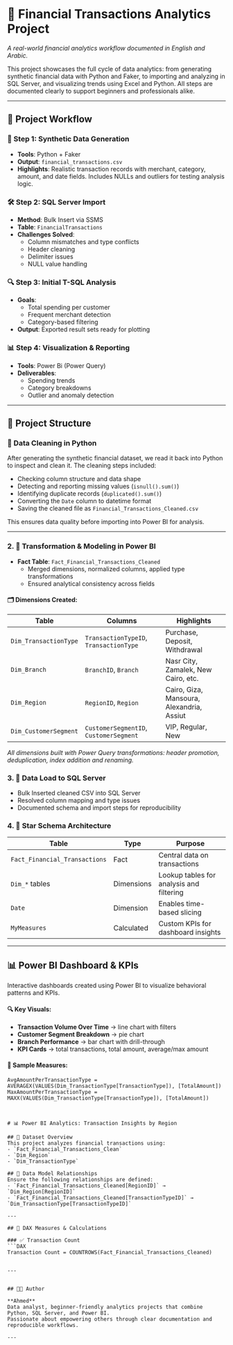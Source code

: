 # 💼 Financial Transactions Analytics Project

*A real-world financial analytics workflow documented in English and Arabic.*

This project showcases the full cycle of data analytics: from generating synthetic financial data with Python and Faker, to importing and analyzing in SQL Server, and visualizing trends using Excel and Python. All steps are documented clearly to support beginners and professionals alike.

---

## 🔧 Project Workflow

### 🔨 Step 1: Synthetic Data Generation
- **Tools**: Python + Faker
- **Output**: `financial_transactions.csv`
- **Highlights**: Realistic transaction records with merchant, category, amount, and date fields. Includes NULLs and outliers for testing analysis logic.

### 🛠 Step 2: SQL Server Import
- **Method**: Bulk Insert via SSMS
- **Table**: `FinancialTransactions`
- **Challenges Solved**:
  - Column mismatches and type conflicts
  - Header cleaning
  - Delimiter issues
  - NULL value handling

### 🔍 Step 3: Initial T-SQL Analysis
- **Goals**:
  - Total spending per customer
  - Frequent merchant detection
  - Category-based filtering
- **Output**: Exported result sets ready for plotting

### 📊 Step 4: Visualization & Reporting
- **Tools**: Power Bi (Power Query)
- **Deliverables**:
  - Spending trends
  - Category breakdowns
  - Outlier and anomaly detection

---

## 📁 Project Structure


### 🧹 Data Cleaning in Python
After generating the synthetic financial dataset, we read it back into Python to inspect and clean it. The cleaning steps included:

- Checking column structure and data shape
- Detecting and reporting missing values (`isnull().sum()`)
- Identifying duplicate records (`duplicated().sum()`)
- Converting the `Date` column to datetime format
- Saving the cleaned file as `Financial_Transactions_Cleaned.csv`

This ensures data quality before importing into Power BI for analysis.



---


### 2. 🔄 Transformation & Modeling in Power BI

- **Fact Table**: `Fact_Financial_Transactions_Cleaned`
  - Merged dimensions, normalized columns, applied type transformations
  - Ensured analytical consistency across fields

#### 🗂️ Dimensions Created:

| Table                    | Columns                               | Highlights                                    |
|-------------------------|----------------------------------------|-----------------------------------------------|
| `Dim_TransactionType`   | `TransactionTypeID`, `TransactionType` | Purchase, Deposit, Withdrawal                 |
| `Dim_Branch`            | `BranchID`, `Branch`                   | Nasr City, Zamalek, New Cairo, etc.           |
| `Dim_Region`            | `RegionID`, `Region`                   | Cairo, Giza, Mansoura, Alexandria, Assiut     |
| `Dim_CustomerSegment`   | `CustomerSegmentID`, `CustomerSegment` | VIP, Regular, New                             |

_All dimensions built with Power Query transformations: header promotion, deduplication, index addition and renaming._

### 3. 💾 Data Load to SQL Server

- Bulk Inserted cleaned CSV into SQL Server
- Resolved column mapping and type issues
- Documented schema and import steps for reproducibility

### 4. 📐 Star Schema Architecture

| Table                          | Type        | Purpose                                         |
|-------------------------------|-------------|-------------------------------------------------|
| `Fact_Financial_Transactions` | Fact         | Central data on transactions                   |
| `Dim_*` tables                 | Dimensions   | Lookup tables for analysis and filtering       |
| `Date`                        | Dimension    | Enables time-based slicing                     |
| `MyMeasures`                  | Calculated   | Custom KPIs for dashboard insights             |

---

## 📊 Power BI Dashboard & KPIs

Interactive dashboards created using Power BI to visualize behavioral patterns and KPIs.

#### 🔍 Key Visuals:

- **Transaction Volume Over Time** → line chart with filters
- **Customer Segment Breakdown** → pie chart
- **Branch Performance** → bar chart with drill-through
- **KPI Cards** → total transactions, total amount, average/max amount

#### 📐 Sample Measures:

```DAX
AvgAmountPerTransactionType = AVERAGEX(VALUES(Dim_TransactionType[TransactionType]), [TotalAmount])
MaxAmountPerTransactionType = MAXX(VALUES(Dim_TransactionType[TransactionType]), [TotalAmount])



# 📊 Power BI Analytics: Transaction Insights by Region

## 📁 Dataset Overview
This project analyzes financial transactions using:
- `Fact_Financial_Transactions_Clean`
- `Dim_Region`
- `Dim_TransactionType`

## 🔗 Data Model Relationships
Ensure the following relationships are defined:
- `Fact_Financial_Transactions_Cleaned[RegionID]` → `Dim_Region[RegionID]`
- `Fact_Financial_Transactions_Cleaned[TransactionTypeID]` → `Dim_TransactionType[TransactionTypeID]`

---

## 🧮 DAX Measures & Calculations

### ✅ Transaction Count
```DAX
Transaction Count = COUNTROWS(Fact_Financial_Transactions_Cleaned)


---


## 👨‍💻 Author

**Ahmed**  
Data analyst, beginner-friendly analytics projects that combine Python, SQL Server, and Power BI.  
Passionate about empowering others through clear documentation and reproducible workflows.

---

